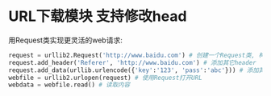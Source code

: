 # URL下载模块 支持修改head

用Request类实现更灵活的web请求:
```Python
request = urllib2.Request('http://www.baidu.com') # 创建一个Request类, 构造函数参数分别为url,[data,headers]
request.add_header('Referer', 'http://www.baidu.com') # 添加其它header
request.add_data(urllib.urlencode({'key':'123', 'pass':'abc'})) # 添加其它附加数据
webfile = urllib2.urlopen(request) # 使用Request打开URL
webdata = webfile.read() # 读取内容
```


